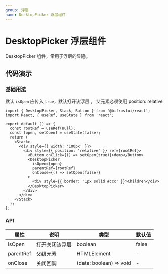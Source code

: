 ```yaml
---
group: 浮层
name: DesktopPicker 浮层组件
---
```


# DesktopPicker 浮层组件

DesktopPicker 组件，常用于浮层的显隐。

## 代码演示

### 基础用法

默认 `isOpen` 应传入 `true`，默认打开该浮层 。
父元素必须使用 position: relative

```tsx
import { DesktopPicker, Stack, Button } from '@bifrostui/react';
import React, { useRef, useState } from 'react';

export default () => {
  const rootRef = useRef(null);
  const [open, setOpen] = useState(false);
  return (
    <Stack>
      <div style={{ width: '100px' }}>
        <div style={{ position: 'relative' }} ref={rootRef}>
          <Button onClick={() => setOpen(true)}>demo</Button>
          <DesktopPicker
            isOpen={open}
            parentRef={rootRef}
            onClose={() => setOpen(false)}
          >
            <div style={{ border: '1px solid #ccc' }}>Children</div>
          </DesktopPicker>
        </div>
      </div>
    </Stack>
  );
};
```

### API

| 属性      | 说明           | 类型                    | 默认值 |
| --------- | -------------- | ----------------------- | ------ |
| isOpen    | 打开关闭该浮层 | boolean                 | false  |
| parentRef | 父级元素       | HTMLElement             | -      |
| onClose   | 关闭回调       | (data: boolean) => void | -      |
